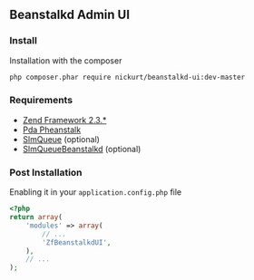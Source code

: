 ## Beanstalkd Admin UI

### Install
Installation with the composer
```sh
php composer.phar require nickurt/beanstalkd-ui:dev-master
```

### Requirements

* [Zend Framework 2.3.*](https://github.com/zendframework/zf2)
* [Pda Pheanstalk](https://github.com/pda/pheanstalk)
* [SlmQueue](https://github.com/juriansluiman/SlmQueue) (optional)
* [SlmQueueBeanstalkd](https://github.com/juriansluiman/SlmQueueBeanstalkd) (optional)

### Post Installation

Enabling it in your `application.config.php` file
```php
<?php
return array(
    'modules' => array(
        // ...
        'ZfBeanstalkdUI',
    ),
    // ...
);
```
